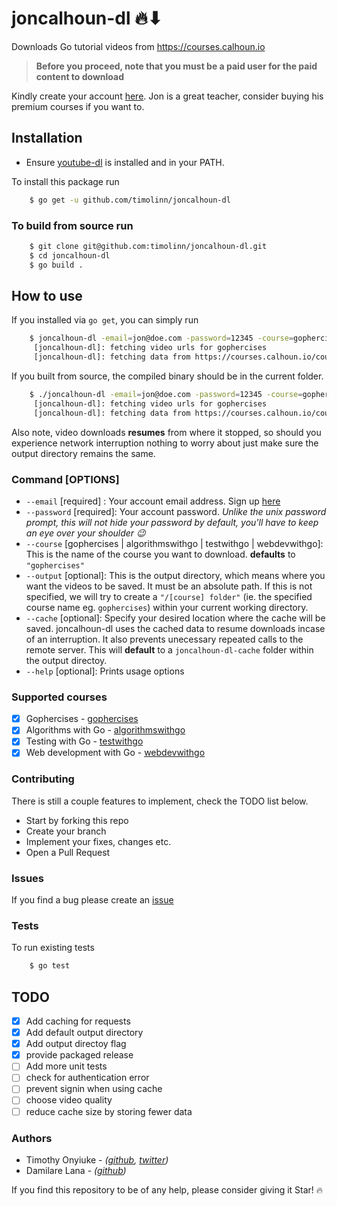 # joncalhoun-dl 🔥⬇

Downloads Go tutorial videos from <https://courses.calhoun.io>

> **Before you proceed, note that you must be a paid user for the paid content to download**

Kindly create your account [here](https://courses.calhoun.io/signup?). Jon is a great teacher, consider buying his premium courses if you want to.

## Installation

+ Ensure [youtube-dl](https://github.com/ytdl-org/youtube-dl#installation) is installed and in your PATH.

To install this package run

```bash
    $ go get -u github.com/timolinn/joncalhoun-dl
```

### To build from source run

```bash
    $ git clone git@github.com:timolinn/joncalhoun-dl.git
    $ cd joncalhoun-dl
    $ go build .
```

## How to use

If you installed via `go get`, you can simply run

```bash
    $ joncalhoun-dl -email=jon@doe.com -password=12345 -course=gophercises -output=your-chosen-directory
     [joncalhoun-dl]: fetching video urls for gophercises
     [joncalhoun-dl]: fetching data from https://courses.calhoun.io/courses/cor_gophercises...
```

If you built from source, the compiled binary should be in the current folder.

```bash
    $ ./joncalhoun-dl -email=jon@doe.com -password=12345 -course=gophercises -output=your-chosen-directory
     [joncalhoun-dl]: fetching video urls for gophercises
     [joncalhoun-dl]: fetching data from https://courses.calhoun.io/courses/cor_gophercises...
```

Also note, video downloads **resumes** from where it stopped, so should you experience network interruption nothing to worry about just make sure the output directory remains the same.

### Command [OPTIONS]

+ `--email` [required] : Your account email address. Sign up [here](https://courses.calhoun.io/signup?)
+ `--password` [required]: Your account password. _Unlike the unix password prompt, this will not hide your password by default, you'll have to keep an eye over your shoulder 😉_
+ `--course` [gophercises | algorithmswithgo | testwithgo | webdevwithgo]: This is the name of the course you want to download. **defaults** to `"gophercises"`
+ `--output` [optional]: This is the output directory, which means where you want the videos to be saved. It must be an absolute path. If this is not specified, we will try to create a `"/[course] folder"` (ie. the specified course name eg. `gophercises`) within your current working directory.
+ `--cache` [optional]: Specify your desired location where the cache will be saved. joncalhoun-dl uses the cached data to resume downloads incase of an interruption. It also prevents unecessary repeated calls to the remote server. This will **default** to a `joncalhoun-dl-cache` folder within the output directoy.
+ `--help` [optional]: Prints usage options

### Supported courses

+ [x] Gophercises - [gophercises](https://gophercises.com)
+ [x] Algorithms with Go - [algorithmswithgo](https://algorithmswithgo.com)
+ [x] Testing with Go - [testwithgo](https://testwithgo.com/)
+ [x] Web development with Go - [webdevwithgo](https://www.usegolang.com/)

### Contributing

There is still a couple features to implement, check the TODO list below.

+ Start by forking this repo
+ Create your branch
+ Implement your fixes, changes etc.
+ Open a Pull Request

### Issues

If you find a bug please create an [issue](https://github.com/timolinn/joncalhoun-dl/issues/new)

### Tests

To run existing tests

```bash
    $ go test
```

## TODO

+ [x] Add caching for requests
+ [x] Add default output directory
+ [x] Add output directoy flag
+ [x] provide packaged release
+ [ ] Add more unit tests
+ [ ] check for authentication error
+ [ ] prevent signin when using cache
+ [ ] choose video quality
+ [ ] reduce cache size by storing fewer data

### Authors

+ Timothy Onyiuke - _([github](https://github.com/timolinn), [twitter](https://twitter.com/timolinn_))_
+ Damilare Lana - _([github](https://github.com/damilarelana))_

If you find this repository to be of any help, please consider giving it Star! 🔥

